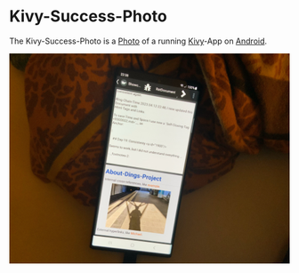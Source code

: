 # Kivy-Success-Photo

The Kivy-Success-Photo is a [Photo](50000001.md) of a running [Kivy](9000166.md)-App on [Android](9100003.md).

<img src="400000004.jpg" alt="Kivy-Success" style="width:800px;"/>
